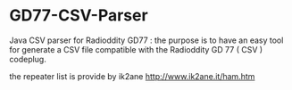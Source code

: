 # GD77-CSV-Parser
Java CSV parser for Radioddity GD77 :
the purpose is to have an easy tool for generate a CSV file compatible with the Radioddity GD 77 ( CSV ) codeplug.

the repeater list is provide by ik2ane http://www.ik2ane.it/ham.htm
